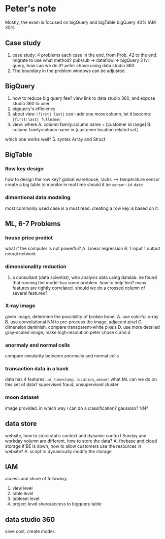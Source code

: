# Peter's note
Mostly, the exam is focused on bigQuery and bigTable
bigQuery 40%
IAM 30%
## Case study
1. case study: 4 problems each case in the end, from Prob. 42 to the end.
migrate to use what method?
pub/sub -> dataflow -> bigQuery
2 lvl query, how can we do it?
peter chose using data studio 360
2. The boundary in the problem windows can be adjusted.
## BigQuery
1. how to reduce big query fee?
view link to data studio 360, and expose studio 360 to user
2. bigquery's efficiency
3. about view
`|first| last|`
can i add one more column, let it become:
`|first|last| fullname|`
4. view:
where
A. column family:column name = [customer id range]
B. column family:column name in [customer location related set]

which one works well?
5. syntax
Array and Struct
## BigTable
### Row key design
how to design the row key?
global warehouse, racks --> temperature sensor
create a big table to monitor in real time
should it be `sensor-id-date`
### dimentional data modeling
most commonly used case is a must read. creating a row key is based on it.
## ML, 6-7 Problems
### house price predict
what if the computer is not powerful?
A. Linear regression
B. 1 input 1 output neural network
### dimensionality reduction
1. a consultant (data scientist), who analysis data using datalab. he found that running the model has some problem. how to help him?
many features are tightly correlated. should we do a crossed column of several features?
### X-ray image
given image, determine the possibility of broken bone.
A. use colorful x-ray
B. use convolutional NN to pre-process the image, adjacent pixel
C. dimension deminish, compare transparent-white pixels
D. use more detailed gray-scaled image, make high-resolution
peter chose c and d
### anormaly and normal cells
compare simularity between anormally and normal cells
### transaction data in a bank
data has 4 features:
`id`, `timestamp`, `location`, `amount`
what ML can we do on this set of data?
supervised fraud, unsupervised cluster
### moon dataset
image provided. 
in which way i can do a classification?
gaussian? NN?
## data store
website, how to store static context and dynamic context
Sunday and workday volumn are different. how to store the data?
A. firebase and cloud storage
if BE Is down, how to allow customers use the resources in website?
A. script to dynamically modify the storage 
## IAM
access and share of following:
1. view level
2. table level
3. tableset level
4. project level
share/access to bigquery table
## data studio 360
save cost, create model.
